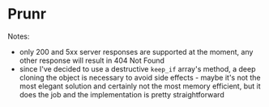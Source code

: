 # Prunr

Notes:

- only 200 and 5xx server responses are supported at the moment, any
  other response will result in 404 Not Found
- since I've decided to use a destructive `keep_if` array's method, a
  deep cloning the object is necessary to avoid side effects - maybe
  it's not the most elegant solution and certainly not the most memory
  efficient, but it does the job and the implementation is pretty
  straightforward
